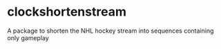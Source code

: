 # clockshortenstream
A package to shorten the NHL hockey stream into sequences containing only gameplay
